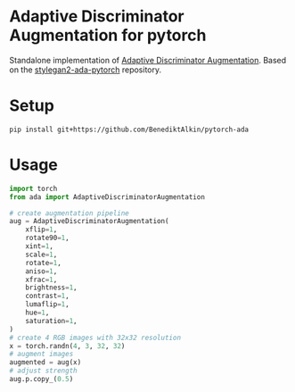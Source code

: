 # Adaptive Discriminator Augmentation for pytorch

Standalone implementation of [Adaptive Discriminator Augmentation](https://arxiv.org/abs/2006.06676). 
Based on the [stylegan2-ada-pytorch](https://github.com/NVlabs/stylegan2-ada-pytorch) repository.

# Setup
`pip install git+https://github.com/BenediktAlkin/pytorch-ada`

# Usage

```python
import torch
from ada import AdaptiveDiscriminatorAugmentation

# create augmentation pipeline
aug = AdaptiveDiscriminatorAugmentation(
    xflip=1, 
    rotate90=1,
    xint=1, 
    scale=1, 
    rotate=1, 
    aniso=1,
    xfrac=1, 
    brightness=1, 
    contrast=1, 
    lumaflip=1,
    hue=1, 
    saturation=1,
)
# create 4 RGB images with 32x32 resolution
x = torch.randn(4, 3, 32, 32)
# augment images
augmented = aug(x)
# adjust strength
aug.p.copy_(0.5)
```
